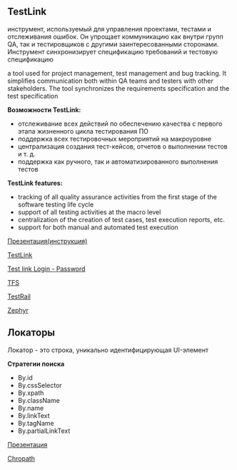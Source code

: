 ## TestLink
инструмент, используемый для управления проектами, тестами и отслеживания ошибок. Он упрощает коммуникацию как внутри групп QA, так и тестировщиков с другими заинтересованными сторонами. Инструмент синхронизирует спецификацию требований и тестовую спецификацию

a tool used for project management, test management and bug tracking. It simplifies communication both within QA teams and testers with other stakeholders. The tool synchronizes the requirements specification and the test specification

**Возможности TestLink:**

- отслеживание всех действий по обеспечению качества с первого этапа жизненного цикла тестирования ПО
- поддержка всех тестировочных мероприятий на макроуровне
- централизация создания тест-кейсов, отчетов о выполнении тестов и т. д.
- поддержка как ручного, так и автоматизированного выполнения тестов

**TestLink features:**

- tracking of all quality assurance activities from the first stage of the software testing life cycle
- support of all testing activities at the macro level
- centralization of the creation of test cases, test execution reports, etc.
- support for both manual and automated test execution

[Презентация(инструкция)](https://docs.google.com/presentation/d/1eMhD0TCZIrudiV1p0H6mfop2dXea-gke/edit?usp=share_link&ouid=116447005932578256378&rtpof=true&sd=true)

[TestLink](https://testlink.ait-tr.de/login.php?note=logout&viewer=)

[Test link Login - Password](https://docs.google.com/spreadsheets/d/1-MVCED0utCF1jRAAbSVnSKmMSKtWlxq31cJmcVbC1YQ/edit?usp=sharing)

[TFS](https://azure.microsoft.com/en-us/products/devops/boards/)

[TestRail](https://www.testrail.com/platform/)

[Zephyr](https://smartbear.com/test-management/zephyr/)

## Локаторы

Локатор - это строка, уникально идентифицирующая UI-элемент

**Стратегии поиска**

- By.id
- By.cssSelector
- By.xpath
- By.className
- By.name
- By.linkText
- By.tagName
- By.partialLinkText

[Презентация](https://docs.google.com/presentation/d/1Oc4M39xGCBUep3tBkWHLwUcpSzXgAKhl/edit?usp=sharing&ouid=116447005932578256378&rtpof=true&sd=true)

[Chropath](https://chromewebstore.google.com/detail/chropath/ljngjbnaijcbncmcnjfhigebomdlkcjo?pli=1)


